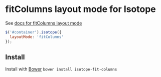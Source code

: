 # fitColumns layout mode for Isotope

See [docs for fitColumns layout mode](http://isotope.metafizzy.co/layout-modes/fitcolumns.html)

``` js
$('#container').isotope({
  layoutMode: 'fitColumns'
});
```

## Install

Install with [Bower](http://bower.io) `bower install isotope-fit-columns`
